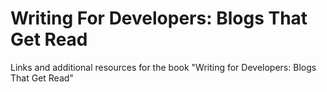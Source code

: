 # Writing For Developers: Blogs That Get Read
Links and additional resources for the book "Writing for Developers: Blogs That Get Read"
